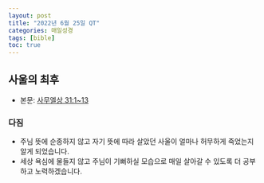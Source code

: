 ```yaml
---
layout: post
title: "2022년 6월 25일 QT"
categories: 매일성경
tags: [bible]
toc: true
---
```


## 사울의 최후
- 본문: [사무엘상 31:1~13](https://www.bskorea.or.kr/bible/korbibReadpage.php?version=SAENEW&book=1sa&chap=31&sec=1&cVersion=&fontSize=15px&fontWeight=normal)

### 다짐
- 주님 뜻에 순종하지 않고 자기 뜻에 따라 살았던 사울이 얼마나 허무하게 죽었는지 알게 되었습니다.
- 세상 욕심에 물들지 않고 주님이 기뻐하실 모습으로 매일 살아갈 수 있도록 더 공부하고 노력하겠습니다.
